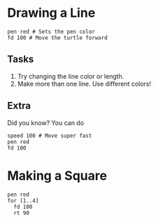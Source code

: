 Drawing a Line
==============

```
pen red # Sets the pen color
fd 100 # Move the turtle forward
```

Tasks
-----
 1. Try changing the line color or length.
 2. Make more than one line. Use different colors!

Extra
-----
Did you know? You can do
```
speed 100 # Move super fast
pen red
fd 100
```


Making a Square
===============

```
pen red
for [1..4]
  fd 100
  rt 90
```

